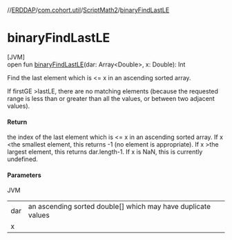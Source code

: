 //[ERDDAP](../../../index.md)/[com.cohort.util](../index.md)/[ScriptMath2](index.md)/[binaryFindLastLE](binary-find-last-l-e.md)

# binaryFindLastLE

[JVM]\
open fun [binaryFindLastLE](binary-find-last-l-e.md)(dar: Array&lt;Double&gt;, x: Double): Int

Find the last element which is &lt;= x in an ascending sorted array. 

If firstGE &gt;lastLE, there are no matching elements (because the requested range is less than or greater than all the values, or between two adjacent values).

#### Return

the index of the last element which is &lt;= x in an ascending sorted array. If x &lt;the smallest element, this returns -1 (no element is appropriate). If x &gt;the largest element, this returns dar.length-1. If x is NaN, this is currently undefined.

#### Parameters

JVM

| | |
|---|---|
| dar | an ascending sorted double[] which may have duplicate values |
| x |